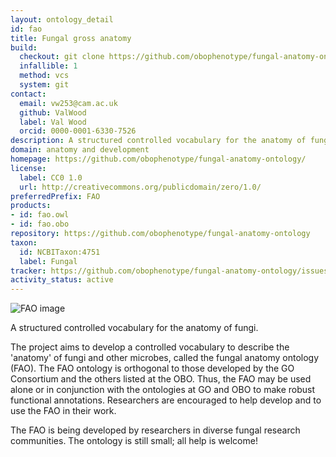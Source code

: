 ```yaml
---
layout: ontology_detail
id: fao
title: Fungal gross anatomy
build:
  checkout: git clone https://github.com/obophenotype/fungal-anatomy-ontology.git
  infallible: 1
  method: vcs
  system: git
contact:
  email: vw253@cam.ac.uk
  github: ValWood
  label: Val Wood
  orcid: 0000-0001-6330-7526
description: A structured controlled vocabulary for the anatomy of fungi.
domain: anatomy and development
homepage: https://github.com/obophenotype/fungal-anatomy-ontology/
license:
  label: CC0 1.0
  url: http://creativecommons.org/publicdomain/zero/1.0/
preferredPrefix: FAO
products:
- id: fao.owl
- id: fao.obo
repository: https://github.com/obophenotype/fungal-anatomy-ontology
taxon:
  id: NCBITaxon:4751
  label: Fungal
tracker: https://github.com/obophenotype/fungal-anatomy-ontology/issues
activity_status: active
---
```


![FAO image](http://www.yeastgenome.org/images/fao.color.png)

A structured controlled vocabulary for the anatomy of fungi.

The project aims to develop a controlled vocabulary to describe the 'anatomy' of fungi and other microbes, called the fungal anatomy ontology (FAO). The FAO ontology is orthogonal to those developed by the GO Consortium and the others listed at the OBO. Thus, the FAO may be used alone or in conjunction with the ontologies at GO and OBO to make robust functional annotations. Researchers are encouraged to help develop and to use the FAO in their work.

The FAO is being developed by researchers in diverse fungal research communities. The ontology is still small; all help is welcome!
